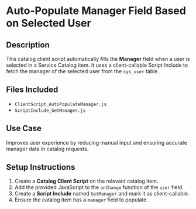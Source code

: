 #  Auto-Populate Manager Field Based on Selected User

##  Description
This catalog client script automatically fills the **Manager** field when a user is selected in a Service Catalog item. It uses a client-callable Script Include to fetch the manager of the selected user from the `sys_user` table.

##  Files Included
- `ClientScript_AutoPopulateManager.js`
- `ScriptInclude_GetManager.js`

##  Use Case
Improves user experience by reducing manual input and ensuring accurate manager data in catalog requests.

##  Setup Instructions
1. Create a **Catalog Client Script** on the relevant catalog item.
2. Add the provided JavaScript to the `onChange` function of the `user` field.
3. Create a **Script Include** named `GetManager` and mark it as client-callable.
4. Ensure the catalog item has a `manager` field to populate.

